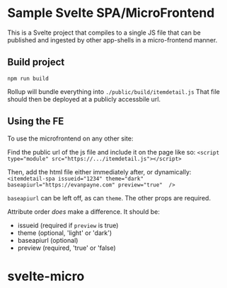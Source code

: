 # Sample Svelte SPA/MicroFrontend

This is a Svelte project that compiles to a single JS file that can be published and ingested by other app-shells in a micro-frontend manner.

## Build project
`npm run build`

Rollup will bundle everything into `./public/build/itemdetail.js`
That file should then be deployed at a publicly accessbile url.

## Using the FE
To use the microfrontend on any other site:

Find the public url of the js file and include it on the page like so: `<script type="module" src="https://.../itemdetail.js"></script>`

Then, add the html file either immediately after, or dynamically: `<itemdetail-spa issueid="1234" theme="dark" baseapiurl="https://evanpayne.com" preview="true"  />`

`baseapiurl` can be left off, as can `theme`.  The other props are required.

Attribute order *does* make a difference.  It should be:
- issueid (required if `preview` is true)
- theme (optional, 'light' or 'dark')
- baseapiurl (optional)
- preview (required, 'true' or 'false)
# svelte-micro

